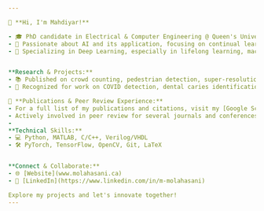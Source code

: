 ```yaml
---

👋 **Hi, I'm Mahdiyar!** 

- 🎓 PhD candidate in Electrical & Computer Engineering @ Queen's University, Kingston, Ontario, Canada.
- 🌟 Passionate about AI and its application, focusing on continual learning, federated learning, and gradient manipulation 
- 🔬 Specializing in Deep Learning, especially in lifelong learning, machine vision, and domain generalization.   


**Research & Projects:**
- 📚 Published on crowd counting, pedestrian detection, super-resolution, and biomedical image processing. 
- 🏅 Recognized for work on COVID detection, dental caries identification, and super-resolution. 

📖 **Publications & Peer Review Experience:**
- For a full list of my publications and citations, visit my [Google Scholar](https://scholar.google.com/citations?user=cXDt3NQAAAAJ&hl=en).
- Actively involved in peer review for several journals and conferences in the field of AI and machine vision.
- 
**Technical Skills:**
- 💻 Python, MATLAB, C/C++, Verilog/VHDL
- 🛠 PyTorch, TensorFlow, OpenCV, Git, LaTeX


**Connect & Collaborate:**
- 🌐 [Website](www.molahasani.ca) 
- 🔗 [LinkedIn](https://www.linkedin.com/in/m-molahasani)

Explore my projects and let's innovate together!
---
```

